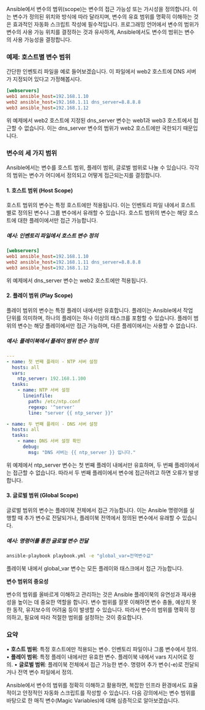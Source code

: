 
Ansible에서 변수의 범위(scope)는 변수의 접근 가능성 또는 가시성을 정의합니다. 이는 변수가 정의된 위치와 방식에 따라 달라지며, 변수의 유효 범위를 명확히 이해하는 것은 효과적인 자동화 스크립트 작성에 필수적입니다. 프로그래밍 언어에서 변수의 범위가 변수의 사용 가능 위치를 결정하는 것과 유사하게, Ansible에서도 변수의 범위는 변수의 사용 가능성을 결정합니다.

### **예제: 호스트별 변수 범위**

간단한 인벤토리 파일을 예로 들어보겠습니다. 이 파일에서 web2 호스트에 DNS 서버가 지정되어 있다고 가정해봅시다.

```ini
[webservers]
web1 ansible_host=192.168.1.10
web2 ansible_host=192.168.1.11 dns_server=8.8.8.8
web3 ansible_host=192.168.1.12
```

위 예제에서 web2 호스트에 지정된 dns_server 변수는 web1과 web3 호스트에서 접근할 수 없습니다. 이는 dns_server 변수의 범위가 web2 호스트에만 국한되기 때문입니다.

### **변수의 세 가지 범위**

Ansible에서는 변수를 호스트 범위, 플레이 범위, 글로벌 범위로 나눌 수 있습니다. 각각의 범위는 변수가 어디에서 정의되고 어떻게 접근되는지를 결정합니다.

  

#### **1. 호스트 범위 (Host Scope)**


호스트 범위의 변수는 특정 호스트에만 적용됩니다. 이는 인벤토리 파일 내에서 호스트별로 정의된 변수나 그룹 변수에서 유래할 수 있습니다. 호스트 범위의 변수는 해당 호스트에 대한 플레이에서만 접근 가능합니다.

##### **예시: 인벤토리 파일에서 호스트 변수 정의**

```ini
[webservers]
web1 ansible_host=192.168.1.10
web2 ansible_host=192.168.1.11 dns_server=8.8.8.8
web3 ansible_host=192.168.1.12
```
위 예제에서 dns_server 변수는 web2 호스트에만 적용됩니다.

#### **2. 플레이 범위 (Play Scope)**

플레이 범위의 변수는 특정 플레이 내에서만 유효합니다. 플레이는 Ansible에서 작업 단위를 의미하며, 하나의 플레이는 하나 이상의 태스크를 포함할 수 있습니다. 플레이 범위의 변수는 해당 플레이에서만 접근 가능하며, 다른 플레이에서는 사용할 수 없습니다.

##### **예시: 플레이북에서 플레이 범위 변수 정의**
```yaml
---
- name: 첫 번째 플레이 - NTP 서버 설정
  hosts: all
  vars:
    ntp_server: 192.168.1.100
  tasks:
    - name: NTP 서버 설정
      lineinfile:
        path: /etc/ntp.conf
        regexp: '^server'
        line: "server {{ ntp_server }}"

- name: 두 번째 플레이 - DNS 서버 설정
  hosts: all
  tasks:
    - name: DNS 서버 설정 확인
      debug:
        msg: "DNS 서버는 {{ ntp_server }} 입니다."
```

위 예제에서 ntp_server 변수는 첫 번째 플레이 내에서만 유효하며, 두 번째 플레이에서는 접근할 수 없습니다. 따라서 두 번째 플레이에서 변수에 접근하려고 하면 오류가 발생합니다.

#### **3. 글로벌 범위 (Global Scope)**

글로벌 범위의 변수는 플레이북 전체에서 접근 가능합니다. 이는 Ansible 명령어를 실행할 때 추가 변수로 전달되거나, 플레이북 전역에서 정의된 변수에서 유래할 수 있습니다.

##### **예시: 명령어를 통한 글로벌 변수 전달**

```bash
ansible-playbook playbook.yml -e "global_var=전역변수값"
```

플레이북 내에서 global_var 변수는 모든 플레이와 태스크에서 접근 가능합니다.

**변수 범위의 중요성**

변수의 범위를 올바르게 이해하고 관리하는 것은 Ansible 플레이북의 유연성과 재사용성을 높이는 데 중요한 역할을 합니다. 변수 범위를 잘못 이해하면 변수 충돌, 예상치 못한 동작, 유지보수의 어려움 등이 발생할 수 있습니다. 따라서 변수의 범위를 명확히 정의하고, 필요에 따라 적절한 범위를 설정하는 것이 중요합니다.


### **요약**

• **호스트 범위**: 특정 호스트에만 적용되는 변수. 인벤토리 파일이나 그룹 변수에서 정의.
• **플레이 범위**: 특정 플레이 내에서만 유효한 변수. 플레이북 내에서 vars 지시어로 정의.
• **글로벌 범위**: 플레이북 전체에서 접근 가능한 변수. 명령어 추가 변수(-e)로 전달되거나 전역 변수 파일에서 정의.

Ansible에서 변수의 범위를 정확히 이해하고 활용하면, 복잡한 인프라 환경에서도 효율적이고 안정적인 자동화 스크립트를 작성할 수 있습니다. 다음 강의에서는 변수 범위를 바탕으로 한 매직 변수(Magic Variables)에 대해 심층적으로 알아보겠습니다.

